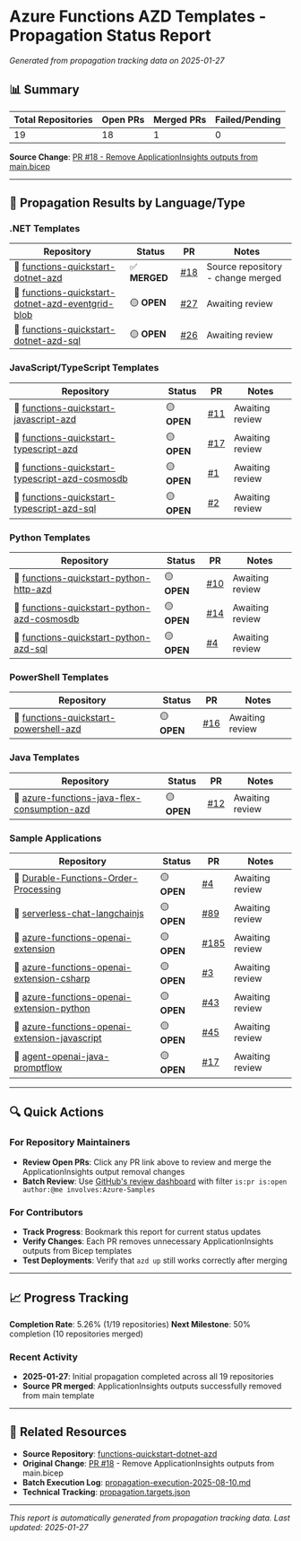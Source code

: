 # Azure Functions AZD Templates - Propagation Status Report

*Generated from propagation tracking data on 2025-01-27*

## 📊 Summary

| **Total Repositories** | **Open PRs** | **Merged PRs** | **Failed/Pending** |
|------------------------|--------------|----------------|-------------------|
| 19 | 18 | 1 | 0 |

**Source Change**: [PR #18 - Remove ApplicationInsights outputs from main.bicep](https://github.com/Azure-Samples/functions-quickstart-dotnet-azd/pull/18)

---

## 🎯 Propagation Results by Language/Type

### .NET Templates
| Repository | Status | PR | Notes |
|------------|--------|----|---------| 
| 🔗 [functions-quickstart-dotnet-azd](https://github.com/Azure-Samples/functions-quickstart-dotnet-azd) | ✅ **MERGED** | [#18](https://github.com/Azure-Samples/functions-quickstart-dotnet-azd/pull/18) | Source repository - change merged |
| 🔗 [functions-quickstart-dotnet-azd-eventgrid-blob](https://github.com/Azure-Samples/functions-quickstart-dotnet-azd-eventgrid-blob) | 🟡 **OPEN** | [#27](https://github.com/Azure-Samples/functions-quickstart-dotnet-azd-eventgrid-blob/pull/27) | Awaiting review |
| 🔗 [functions-quickstart-dotnet-azd-sql](https://github.com/Azure-Samples/functions-quickstart-dotnet-azd-sql) | 🟡 **OPEN** | [#26](https://github.com/Azure-Samples/functions-quickstart-dotnet-azd-sql/pull/26) | Awaiting review |

### JavaScript/TypeScript Templates  
| Repository | Status | PR | Notes |
|------------|--------|----|---------| 
| 🔗 [functions-quickstart-javascript-azd](https://github.com/Azure-Samples/functions-quickstart-javascript-azd) | 🟡 **OPEN** | [#11](https://github.com/Azure-Samples/functions-quickstart-javascript-azd/pull/11) | Awaiting review |
| 🔗 [functions-quickstart-typescript-azd](https://github.com/Azure-Samples/functions-quickstart-typescript-azd) | 🟡 **OPEN** | [#17](https://github.com/Azure-Samples/functions-quickstart-typescript-azd/pull/17) | Awaiting review |
| 🔗 [functions-quickstart-typescript-azd-cosmosdb](https://github.com/Azure-Samples/functions-quickstart-typescript-azd-cosmosdb) | 🟡 **OPEN** | [#1](https://github.com/Azure-Samples/functions-quickstart-typescript-azd-cosmosdb/pull/1) | Awaiting review |
| 🔗 [functions-quickstart-typescript-azd-sql](https://github.com/Azure-Samples/functions-quickstart-typescript-azd-sql) | 🟡 **OPEN** | [#2](https://github.com/Azure-Samples/functions-quickstart-typescript-azd-sql/pull/2) | Awaiting review |

### Python Templates
| Repository | Status | PR | Notes |
|------------|--------|----|---------| 
| 🔗 [functions-quickstart-python-http-azd](https://github.com/Azure-Samples/functions-quickstart-python-http-azd) | 🟡 **OPEN** | [#10](https://github.com/Azure-Samples/functions-quickstart-python-http-azd/pull/10) | Awaiting review |
| 🔗 [functions-quickstart-python-azd-cosmosdb](https://github.com/Azure-Samples/functions-quickstart-python-azd-cosmosdb) | 🟡 **OPEN** | [#14](https://github.com/Azure-Samples/functions-quickstart-python-azd-cosmosdb/pull/14) | Awaiting review |
| 🔗 [functions-quickstart-python-azd-sql](https://github.com/Azure-Samples/functions-quickstart-python-azd-sql) | 🟡 **OPEN** | [#4](https://github.com/Azure-Samples/functions-quickstart-python-azd-sql/pull/4) | Awaiting review |

### PowerShell Templates
| Repository | Status | PR | Notes |
|------------|--------|----|---------| 
| 🔗 [functions-quickstart-powershell-azd](https://github.com/Azure-Samples/functions-quickstart-powershell-azd) | 🟡 **OPEN** | [#16](https://github.com/Azure-Samples/functions-quickstart-powershell-azd/pull/16) | Awaiting review |

### Java Templates
| Repository | Status | PR | Notes |
|------------|--------|----|---------| 
| 🔗 [azure-functions-java-flex-consumption-azd](https://github.com/Azure-Samples/azure-functions-java-flex-consumption-azd) | 🟡 **OPEN** | [#12](https://github.com/Azure-Samples/azure-functions-java-flex-consumption-azd/pull/12) | Awaiting review |

### Sample Applications
| Repository | Status | PR | Notes |
|------------|--------|----|---------| 
| 🔗 [Durable-Functions-Order-Processing](https://github.com/Azure-Samples/Durable-Functions-Order-Processing) | 🟡 **OPEN** | [#4](https://github.com/Azure-Samples/Durable-Functions-Order-Processing/pull/4) | Awaiting review |
| 🔗 [serverless-chat-langchainjs](https://github.com/Azure-Samples/serverless-chat-langchainjs) | 🟡 **OPEN** | [#89](https://github.com/Azure-Samples/serverless-chat-langchainjs/pull/89) | Awaiting review |
| 🔗 [azure-functions-openai-extension](https://github.com/Azure-Samples/azure-functions-openai-extension) | 🟡 **OPEN** | [#185](https://github.com/Azure-Samples/azure-functions-openai-extension/pull/185) | Awaiting review |
| 🔗 [azure-functions-openai-extension-csharp](https://github.com/Azure-Samples/azure-functions-openai-extension-csharp) | 🟡 **OPEN** | [#3](https://github.com/Azure-Samples/azure-functions-openai-extension-csharp/pull/3) | Awaiting review |
| 🔗 [azure-functions-openai-extension-python](https://github.com/Azure-Samples/azure-functions-openai-extension-python) | 🟡 **OPEN** | [#43](https://github.com/Azure-Samples/azure-functions-openai-extension-python/pull/43) | Awaiting review |
| 🔗 [azure-functions-openai-extension-javascript](https://github.com/Azure-Samples/azure-functions-openai-extension-javascript) | 🟡 **OPEN** | [#45](https://github.com/Azure-Samples/azure-functions-openai-extension-javascript/pull/45) | Awaiting review |
| 🔗 [agent-openai-java-promptflow](https://github.com/Azure-Samples/agent-openai-java-promptflow) | 🟡 **OPEN** | [#17](https://github.com/Azure-Samples/agent-openai-java-promptflow/pull/17) | Awaiting review |

---

## 🔍 Quick Actions

### For Repository Maintainers
- **Review Open PRs**: Click any PR link above to review and merge the ApplicationInsights output removal changes
- **Batch Review**: Use [GitHub's review dashboard](https://github.com/pulls) with filter `is:pr is:open author:@me involves:Azure-Samples`

### For Contributors  
- **Track Progress**: Bookmark this report for current status updates
- **Verify Changes**: Each PR removes unnecessary ApplicationInsights outputs from Bicep templates
- **Test Deployments**: Verify that `azd up` still works correctly after merging

---

## 📈 Progress Tracking

**Completion Rate**: 5.26% (1/19 repositories)
**Next Milestone**: 50% completion (10 repositories merged)

### Recent Activity
- **2025-01-27**: Initial propagation completed across all 19 repositories
- **Source PR merged**: ApplicationInsights outputs successfully removed from main template

---

## 🔗 Related Resources

- **Source Repository**: [functions-quickstart-dotnet-azd](https://github.com/Azure-Samples/functions-quickstart-dotnet-azd)
- **Original Change**: [PR #18](https://github.com/Azure-Samples/functions-quickstart-dotnet-azd/pull/18) - Remove ApplicationInsights outputs from main.bicep
- **Batch Execution Log**: [propagation-execution-2025-08-10.md](.github/prompts/.propagation/propagation-execution-2025-08-10.md)
- **Technical Tracking**: [propagation.targets.json](.github/prompts/.propagation/propagation.targets.json)

---

*This report is automatically generated from propagation tracking data. Last updated: 2025-01-27*
